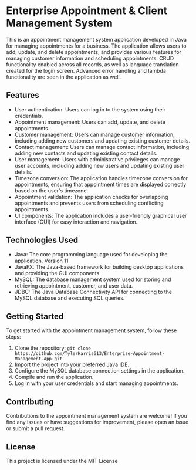 # Enterprise Appointment & Client Management System

This is an appointment management system application developed in Java for managing appointments for a business. The application allows users to add, update, and delete appointments, and provides various features for managing customer information and scheduling appointments. CRUD functionality enabled across all records, as well as language translation created for the login screen. Advanced error handling and lambda functionality are seen in the application as well.

## Features

- User authentication: Users can log in to the system using their credentials.
- Appointment management: Users can add, update, and delete appointments.
- Customer management: Users can manage customer information, including adding new customers and updating existing customer details.
- Contact management: Users can manage contact information, including adding new contacts and updating existing contact details.
- User management: Users with administrative privileges can manage user accounts, including adding new users and updating existing user details.
- Timezone conversion: The application handles timezone conversion for appointments, ensuring that appointment times are displayed correctly based on the user's timezone.
- Appointment validation: The application checks for overlapping appointments and prevents users from scheduling conflicting appointments.
- UI components: The application includes a user-friendly graphical user interface (GUI) for easy interaction and navigation.

## Technologies Used

- Java: The core programming language used for developing the application. Version 11
- JavaFX: The Java-based framework for building desktop applications and providing the GUI components.
- MySQL: The database management system used for storing and retrieving appointment, customer, and user data.
- JDBC: The Java Database Connectivity API for connecting to the MySQL database and executing SQL queries.

## Getting Started

To get started with the appointment management system, follow these steps:

1. Clone the repository: `git clone https://github.com/TylerHarris613/Enterprise-Appointment-Management-App.git`
2. Import the project into your preferred Java IDE.
3. Configure the MySQL database connection settings in the application.
4. Compile and run the application.
5. Log in with your user credentials and start managing appointments.

## Contributing

Contributions to the appointment management system are welcome! If you find any issues or have suggestions for improvement, please open an issue or submit a pull request. 

## License

This project is licensed under the MIT License
